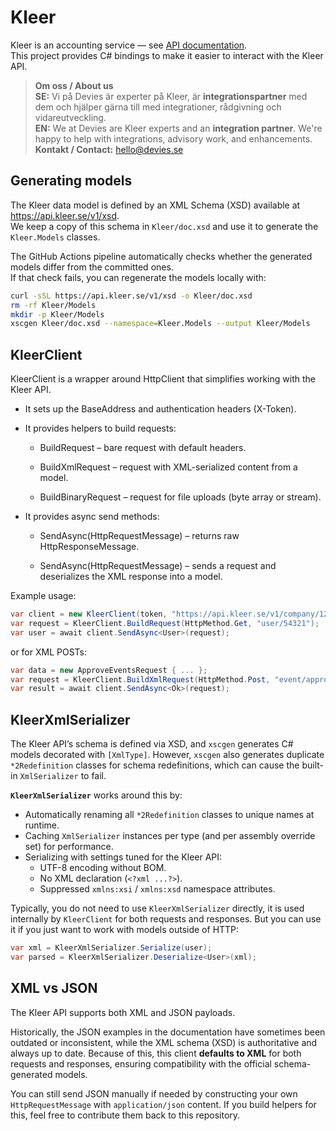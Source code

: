 # Kleer

Kleer is an accounting service — see [API documentation](https://api-doc.kleer.se/).  
This project provides C# bindings to make it easier to interact with the Kleer API.

> **Om oss / About us**  
> **SE:** Vi på Devies är experter på Kleer, är **integrationspartner** med dem och hjälper gärna till med integrationer, rådgivning och vidareutveckling.  
> **EN:** We at Devies are Kleer experts and an **integration partner**. We're happy to help with integrations, advisory work, and enhancements.  
> **Kontakt / Contact:** hello@devies.se

## Generating models

The Kleer data model is defined by an XML Schema (XSD) available at  
<https://api.kleer.se/v1/xsd>.  
We keep a copy of this schema in `Kleer/doc.xsd` and use it to generate the `Kleer.Models` classes.

The GitHub Actions pipeline automatically checks whether the generated models differ from the committed ones.  
If that check fails, you can regenerate the models locally with:

```bash
curl -sSL https://api.kleer.se/v1/xsd -o Kleer/doc.xsd
rm -rf Kleer/Models
mkdir -p Kleer/Models
xscgen Kleer/doc.xsd --namespace=Kleer.Models --output Kleer/Models
```

## KleerClient

KleerClient is a wrapper around HttpClient that simplifies working with the Kleer API.

* It sets up the BaseAddress and authentication headers (X-Token).

* It provides helpers to build requests:

  * BuildRequest – bare request with default headers.

  * BuildXmlRequest<T> – request with XML-serialized content from a model.

  * BuildBinaryRequest – request for file uploads (byte array or stream).

* It provides async send methods:

  * SendAsync(HttpRequestMessage) – returns raw HttpResponseMessage.

  * SendAsync<T>(HttpRequestMessage) – sends a request and deserializes the XML response into a model.

Example usage:

```csharp
var client = new KleerClient(token, "https://api.kleer.se/v1/company/1234/");
var request = KleerClient.BuildRequest(HttpMethod.Get, "user/54321");
var user = await client.SendAsync<User>(request);
```

or for XML POSTs:

```csharp
var data = new ApproveEventsRequest { ... };
var request = KleerClient.BuildXmlRequest(HttpMethod.Post, "event/approve", data);
var result = await client.SendAsync<Ok>(request);
```

## KleerXmlSerializer

The Kleer API’s schema is defined via XSD, and `xscgen` generates C# models decorated with `[XmlType]`.
However, `xscgen` also generates duplicate `*2Redefinition` classes for schema redefinitions, which can cause the built-in `XmlSerializer` to fail.

**`KleerXmlSerializer`** works around this by:

* Automatically renaming all `*2Redefinition` classes to unique names at runtime.
* Caching `XmlSerializer` instances per type (and per assembly override set) for performance.
* Serializing with settings tuned for the Kleer API:
  * UTF-8 encoding without BOM.
  * No XML declaration (`<?xml ...?>`).
  * Suppressed `xmlns:xsi` / `xmlns:xsd` namespace attributes.

Typically, you do not need to use `KleerXmlSerializer` directly, it is used internally by `KleerClient` for both requests and responses.
But you can use it if you just want to work with models outside of HTTP:

```csharp
var xml = KleerXmlSerializer.Serialize(user);
var parsed = KleerXmlSerializer.Deserialize<User>(xml);
```

## XML vs JSON

The Kleer API supports both XML and JSON payloads.

Historically, the JSON examples in the documentation have sometimes been outdated or inconsistent, while the XML schema (XSD) is authoritative and always up to date.
Because of this, this client **defaults to XML** for both requests and responses, ensuring compatibility with the official schema-generated models.

You can still send JSON manually if needed by constructing your own `HttpRequestMessage` with `application/json` content.
If you build helpers for this, feel free to contribute them back to this repository.
